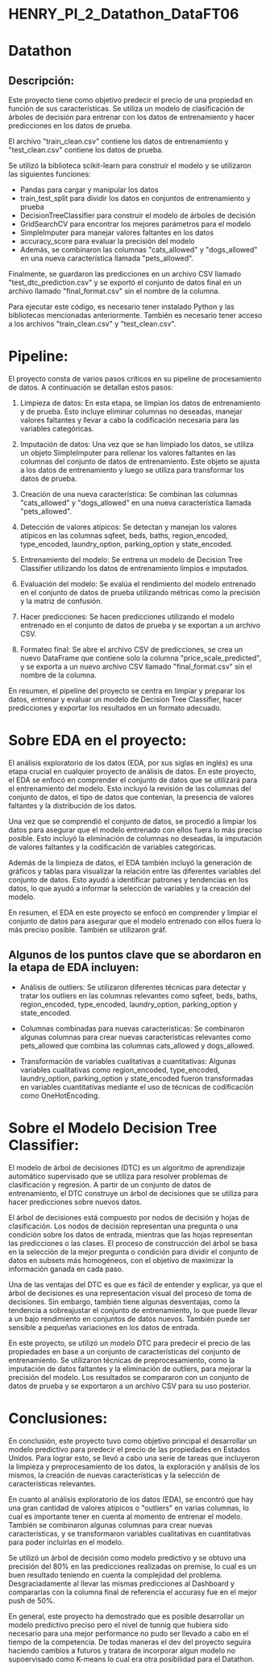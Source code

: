 # HENRY_PI_2_Datathon_DataFT06

# Datathon

## Descripción:
Este proyecto tiene como objetivo predecir el precio de una propiedad en función de sus características. Se utiliza un modelo de clasificación de árboles de decisión para entrenar con los datos de entrenamiento y hacer predicciones en los datos de prueba.

El archivo "train_clean.csv" contiene los datos de entrenamiento y "test_clean.csv" contiene los datos de prueba.

Se utilizó la biblioteca scikit-learn para construir el modelo y se utilizaron las siguientes funciones:

- Pandas para cargar y manipular los datos
- train_test_split para dividir los datos en conjuntos de entrenamiento y prueba
- DecisionTreeClassifier para construir el modelo de árboles de decisión
- GridSearchCV para encontrar los mejores parámetros para el modelo
- SimpleImputer para manejar valores faltantes en los datos
- accuracy_score para evaluar la precisión del modelo
- Además, se combinaron las columnas "cats_allowed" y "dogs_allowed" en una nueva característica llamada "pets_allowed".

Finalmente, se guardaron las predicciones en un archivo CSV llamado "test_dtc_prediction.csv" y se exportó el conjunto de datos final en un archivo llamado "final_format.csv" sin el nombre de la columna.

Para ejecutar este código, es necesario tener instalado Python y las bibliotecas mencionadas anteriormente. También es necesario tener acceso a los archivos "train_clean.csv" y "test_clean.csv".

# Pipeline:
El proyecto consta de varios pasos críticos en su pipeline de procesamiento de datos. A continuación se detallan estos pasos:

1. Limpieza de datos: En esta etapa, se limpian los datos de entrenamiento y de prueba. Esto incluye eliminar columnas no deseadas, manejar valores faltantes y llevar a cabo la codificación necesaria para las variables categóricas.

2. Imputación de datos: Una vez que se han limpiado los datos, se utiliza un objeto SimpleImputer para rellenar los valores faltantes en las columnas del conjunto de datos de entrenamiento. Este objeto se ajusta a los datos de entrenamiento y luego se utiliza para transformar los datos de prueba.

3. Creación de una nueva característica: Se combinan las columnas "cats_allowed" y "dogs_allowed" en una nueva característica llamada "pets_allowed".

4. Detección de valores atípicos: Se detectan y manejan los valores atípicos en las columnas sqfeet, beds, baths, region_encoded, type_encoded, laundry_option, parking_option y state_encoded.

5. Entrenamiento del modelo: Se entrena un modelo de Decision Tree Classifier utilizando los datos de entrenamiento limpios e imputados.

6. Evaluación del modelo: Se evalúa el rendimiento del modelo entrenado en el conjunto de datos de prueba utilizando métricas como la precisión y la matriz de confusión.

7. Hacer predicciones: Se hacen predicciones utilizando el modelo entrenado en el conjunto de datos de prueba y se exportan a un archivo CSV.

8. Formateo final: Se abre el archivo CSV de predicciones, se crea un nuevo DataFrame que contiene solo la columna "price_scale_predicted", y se exporta a un nuevo archivo CSV llamado "final_format.csv" sin el nombre de la columna.

En resumen, el pipeline del proyecto se centra en limpiar y preparar los datos, entrenar y evaluar un modelo de Decision Tree Classifier, hacer predicciones y exportar los resultados en un formato adecuado.

# Sobre EDA en el proyecto:
El análisis exploratorio de los datos (EDA, por sus siglas en inglés) es una etapa crucial en cualquier proyecto de análisis de datos. En este proyecto, el EDA se enfocó en comprender el conjunto de datos que se utilizará para el entrenamiento del modelo. Esto incluyó la revisión de las columnas del conjunto de datos, el tipo de datos que contenían, la presencia de valores faltantes y la distribución de los datos.

Una vez que se comprendió el conjunto de datos, se procedió a limpiar los datos para asegurar que el modelo entrenado con ellos fuera lo más preciso posible. Esto incluyó la eliminación de columnas no deseadas, la imputación de valores faltantes y la codificación de variables categóricas.

Además de la limpieza de datos, el EDA también incluyó la generación de gráficos y tablas para visualizar la relación entre las diferentes variables del conjunto de datos. Esto ayudó a identificar patrones y tendencias en los datos, lo que ayudó a informar la selección de variables y la creación del modelo.

En resumen, el EDA en este proyecto se enfocó en comprender y limpiar el conjunto de datos para asegurar que el modelo entrenado con ellos fuera lo más preciso posible. También se utilizaron gráf.

## Algunos de los puntos clave que se abordaron en la etapa de EDA incluyen:
- Análisis de outliers: Se utilizaron diferentes técnicas para detectar y tratar los outliers en las columnas relevantes como sqfeet, beds, baths, region_encoded, type_encoded, laundry_option, parking_option y state_encoded.

- Columnas combinadas para nuevas características: Se combinaron algunas columnas para crear nuevas características relevantes como pets_allowed que combina las columnas cats_allowed y dogs_allowed.

- Transformación de variables cualitativas a cuantitativas: Algunas variables cualitativas como region_encoded, type_encoded, laundry_option, parking_option y state_encoded fueron transformadas en variables cuantitativas mediante el uso de técnicas de codificación como OneHotEncoding.

# Sobre el Modelo Decision Tree Classifier:

El modelo de árbol de decisiones (DTC) es un algoritmo de aprendizaje automático supervisado que se utiliza para resolver problemas de clasificación y regresión. A partir de un conjunto de datos de entrenamiento, el DTC construye un árbol de decisiones que se utiliza para hacer predicciones sobre nuevos datos.

El árbol de decisiones está compuesto por nodos de decisión y hojas de clasificación. Los nodos de decisión representan una pregunta o una condición sobre los datos de entrada, mientras que las hojas representan las predicciones o las clases. El proceso de construcción del árbol se basa en la selección de la mejor pregunta o condición para dividir el conjunto de datos en subsets más homogéneos, con el objetivo de maximizar la información ganada en cada paso.

Una de las ventajas del DTC es que es fácil de entender y explicar, ya que el árbol de decisiones es una representación visual del proceso de toma de decisiones. Sin embargo, también tiene algunas desventajas, como la tendencia a sobreajustar el conjunto de entrenamiento, lo que puede llevar a un bajo rendimiento en conjuntos de datos nuevos. También puede ser sensible a pequeñas variaciones en los datos de entrada.

En este proyecto, se utilizó un modelo DTC para predecir el precio de las propiedades en base a un conjunto de características del conjunto de entrenamiento. Se utilizaron técnicas de preprocesamiento, como la imputación de datos faltantes y la eliminación de outliers, para mejorar la precisión del modelo. Los resultados se compararon con un conjunto de datos de prueba y se exportaron a un archivo CSV para su uso posterior.

# Conclusiones:
En conclusión, este proyecto tuvo como objetivo principal el desarrollar un modelo predictivo para predecir el precio de las propiedades en Estados Unidos. Para lograr esto, se llevó a cabo una serie de tareas que incluyeron la limpieza y preprocesamiento de los datos, la exploración y análisis de los mismos, la creación de nuevas características y la selección de características relevantes.

En cuanto al análisis exploratorio de los datos (EDA), se encontró que hay una gran cantidad de valores atípicos o "outliers" en varias columnas, lo cual es importante tener en cuenta al momento de entrenar el modelo. También se combinaron algunas columnas para crear nuevas características, y se transformaron variables cualitativas en cuantitativas para poder incluirlas en el modelo.

Se utilizó un árbol de decisión como modelo predictivo y se obtuvo una precisión del 80% en las predicciones realizadas on premise, lo cual es un buen resultado teniendo en cuenta la complejidad del problema. Desgraciadamente al llevar las mismas predicciones al Dashboard y compararlas con la columna final de referencia el accurasy fue en el mejor push de 50%.

En general, este proyecto ha demostrado que es posible desarrollar un modelo predictivo preciso pero el nivel de tunnig que hubiera sido necesario para una mejor performance no pudo ser llevado a cabo en el tiempo de la competencia.
De todas maneras el dev del proyecto seguira haciendo cambios a futuros y tratara de incorporar algun modelo no supoervisado como K-means lo cual era otra posibilidad para el Datathon.
